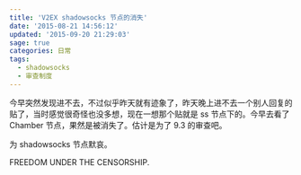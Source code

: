 ```yaml
---
title: 'V2EX shadowsocks 节点的消失'
date: '2015-08-21 14:56:12'
updated: '2015-09-20 21:29:03'
sage: true
categories: 日常
tags:
  - shadowsocks
  - 审查制度
---
```


今早突然发现进不去，不过似乎昨天就有迹象了，昨天晚上进不去一个别人回复的贴了，当时感觉很奇怪也没多想，现在一想那个贴就是 ss 节点下的。今早去看了 Chamber 节点，果然是被消失了。估计是为了 9.3 的审查吧。

为 shadowsocks 节点默哀。

FREEDOM UNDER THE CENSORSHIP.
